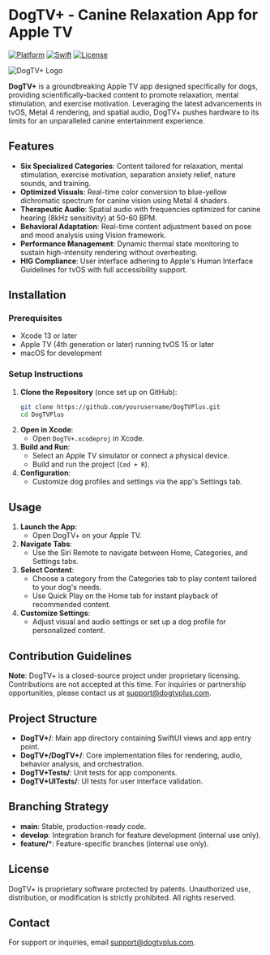 # DogTV+ - Canine Relaxation App for Apple TV

[![Platform](https://img.shields.io/badge/platform-tvOS-blue.svg)](https://developer.apple.com/tvos/)
[![Swift](https://img.shields.io/badge/Swift-5.5-orange.svg)](https://swift.org/)
[![License](https://img.shields.io/badge/license-Proprietary-red.svg)](LICENSE)

![DogTV+ Logo](DogTV+/DogTV+/Assets.xcassets/App%20Icon%20&%20Top%20Shelf%20Image.brandassets/App%20Icon.imagestack/Front.imagestacklayer/Content.imageset/app_icon.png)

**DogTV+** is a groundbreaking Apple TV app designed specifically for dogs, providing scientifically-backed content to promote relaxation, mental stimulation, and exercise motivation. Leveraging the latest advancements in tvOS, Metal 4 rendering, and spatial audio, DogTV+ pushes hardware to its limits for an unparalleled canine entertainment experience.

## Features

- **Six Specialized Categories**: Content tailored for relaxation, mental stimulation, exercise motivation, separation anxiety relief, nature sounds, and training.
- **Optimized Visuals**: Real-time color conversion to blue-yellow dichromatic spectrum for canine vision using Metal 4 shaders.
- **Therapeutic Audio**: Spatial audio with frequencies optimized for canine hearing (8kHz sensitivity) at 50-60 BPM.
- **Behavioral Adaptation**: Real-time content adjustment based on pose and mood analysis using Vision framework.
- **Performance Management**: Dynamic thermal state monitoring to sustain high-intensity rendering without overheating.
- **HIG Compliance**: User interface adhering to Apple's Human Interface Guidelines for tvOS with full accessibility support.

## Installation

### Prerequisites
- Xcode 13 or later
- Apple TV (4th generation or later) running tvOS 15 or later
- macOS for development

### Setup Instructions
1. **Clone the Repository** (once set up on GitHub):
   ```bash
   git clone https://github.com/yourusername/DogTVPlus.git
   cd DogTVPlus
   ```
2. **Open in Xcode**:
   - Open `DogTV+.xcodeproj` in Xcode.
3. **Build and Run**:
   - Select an Apple TV simulator or connect a physical device.
   - Build and run the project (`Cmd + R`).
4. **Configuration**:
   - Customize dog profiles and settings via the app's Settings tab.

## Usage

1. **Launch the App**:
   - Open DogTV+ on your Apple TV.
2. **Navigate Tabs**:
   - Use the Siri Remote to navigate between Home, Categories, and Settings tabs.
3. **Select Content**:
   - Choose a category from the Categories tab to play content tailored to your dog's needs.
   - Use Quick Play on the Home tab for instant playback of recommended content.
4. **Customize Settings**:
   - Adjust visual and audio settings or set up a dog profile for personalized content.

## Contribution Guidelines

**Note**: DogTV+ is a closed-source project under proprietary licensing. Contributions are not accepted at this time. For inquiries or partnership opportunities, please contact us at [support@dogtvplus.com](mailto:support@dogtvplus.com).

## Project Structure

- **DogTV+/**: Main app directory containing SwiftUI views and app entry point.
- **DogTV+/DogTV+/**: Core implementation files for rendering, audio, behavior analysis, and orchestration.
- **DogTV+Tests/**: Unit tests for app components.
- **DogTV+UITests/**: UI tests for user interface validation.

## Branching Strategy

- **main**: Stable, production-ready code.
- **develop**: Integration branch for feature development (internal use only).
- **feature/***: Feature-specific branches (internal use only).

## License

DogTV+ is proprietary software protected by patents. Unauthorized use, distribution, or modification is strictly prohibited. All rights reserved.

## Contact

For support or inquiries, email [support@dogtvplus.com](mailto:support@dogtvplus.com). 
